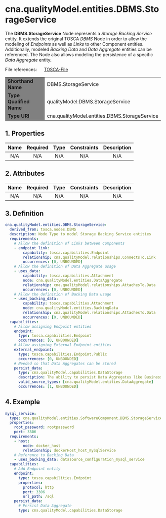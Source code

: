 # cna.qualityModel.entities.DBMS.StorageService

The __DBMS.StorageService__ Node represents a _Storage Backing Service_ entity.
It extends the original TOSCA _DBMS_ Node in order to allow the modeling of _Endpoints_ as well as _Links_ to other Component entities.
Additionally, modeled _Backing Data_ and _Data Aggregate_ entities can be referenced.
The Node also allows modeling the persistence of a specific _Data Aggregate_ entity.

File references:&nbsp;&nbsp;&nbsp;&nbsp;&nbsp; [TOSCA-File](DBMS_StorageService.tosca)

<table>
    <tr>
        <td bgcolor="grey"><b>Shorthand Name</b></td>
        <td>DBMS.StorageService</td>
    </tr>
    <tr>
        <td bgcolor="grey"><b>Type Qualified Name</b></td>
        <td>qualityModel:DBMS.StorageService</td> <!--TODO keep?-->
    </tr>
    <tr>
        <td bgcolor="grey"><b>Type URI</b></td>
        <td>cna.qualityModel.entities.DBMS.StorageService</td>
    </tr>
</table>

## 1. Properties

| Name | Required | Type | Constraints | <div align="center">__Description__</div> |
|:----:|:--------:|:----:|:-----------:|:-----------:|
| N/A | N/A | N/A | N/A | N/A |

## 2. Attributes

| Name | Required | Type | Constraints | <div align="center">__Description__</div> |
|:----:|:--------:|:----:|:-----------:|:-----------:|
| N/A | N/A | N/A | N/A | N/A |

## 3. Definition

```yaml
cna.qualityModel.entities.DBMS.StorageService:
  derived_from: tosca.nodes.DBMS
  description: Node Type to model Storage Backing Service entities
  requirements:
    # Allow the definition of Links between Components
    - endpoint_link:
        capability: tosca.capabilities.Endpoint
        relationship: cna.qualityModel.relationships.ConnectsTo.Link
        occurrences: [0, UNBOUNDED]
    # Allow the definition of Data Aggregate usage
    - uses_data:
        capability: tosca.capabilities.Attachment
        node: cna.qualityModel.entities.DataAggregate
        relationship: cna.qualityModel.relationships.AttachesTo.Data
        occurrences: [0, UNBOUNDED]
    # Allow the definition of Backing Data usage
    - uses_backing_data:
        capability: tosca.capabilities.Attachment
        node: cna.qualityModel.entities.BackingData
        relationship: cna.qualityModel.relationships.AttachesTo.Data
        occurrences: [0, UNBOUNDED]
  capabilities:
    # Allow assigning Endpoint entities
    endpoint:
      type: tosca.capabilities.Endpoint
      occurrences: [0, UNBOUNDED]
    # Allow assigning External Endpoint entities
    external_endpoint:
      type: tosca.capabilities.Endpoint.Public
      occurrences: [0, UNBOUNDED]
    # Needed so that Data Aggregates can be stored
    persist_data:
      type: cna.qualityModel.capabilities.DataStorage
      description: The ability to persist Data Aggregates like Business Objects
      valid_source_types: [cna.qualityModel.entities.DataAggregate]
      occurrences: [1, UNBOUNDED]
```

## 4. Example

```yaml
mysql_service:
  type: cna.qualityModel.entities.SoftwareComponent.DBMS.StorageService
  properties:
    root_password: rootpassword
    port: 3306
  requirements:
    - host:
        node: docker_host
        relationship: dockerHost_host_mySqlService
    # Reference to Backing Data
    - uses_backing_data: datasource_configuration_mysql_service
  capabilities:
    # Add Endpoint entity
    endpoint:
      type: tosca.capabilities.Endpoint
      properties:
        protocol: http
        port: 3306
        url_path: /sql
    persist_data:
      # Persist Data Aggregate
      type: cna.qualityModel.capabilities.DataStorage
```
